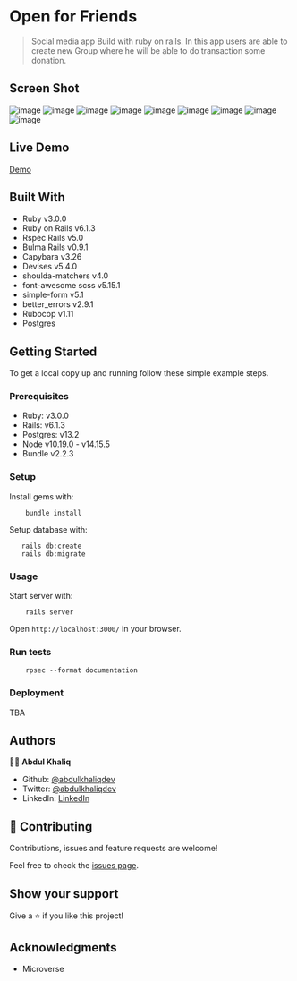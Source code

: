 # Open for Friends

> Social media app Build with ruby on rails. In this app users are able to create new Group where he will be able to do transaction some donation.

## Screen Shot

![image](app/assets/images/1.png)
![image](app/assets/images/2.png)
![image](app/assets/images/3.png)
![image](app/assets/images/4.png)
![image](app/assets/images/5.png)
![image](app/assets/images/6.png)
![image](app/assets/images/7.png)
![image](app/assets/images/8.png)
![image](app/assets/images/9.png)

## Live Demo

[Demo](https://mysterious-tundra-66669.herokuapp.com/)

## Built With

- Ruby v3.0.0
- Ruby on Rails v6.1.3
- Rspec Rails v5.0
- Bulma Rails v0.9.1
- Capybara v3.26
- Devises v5.4.0
- shoulda-matchers v4.0
- font-awesome scss v5.15.1
- simple-form v5.1
- better_errors v2.9.1
- Rubocop v1.11
- Postgres

## Getting Started

To get a local copy up and running follow these simple example steps.

### Prerequisites

- Ruby: v3.0.0
- Rails: v6.1.3
- Postgres: v13.2
- Node v10.19.0 - v14.15.5
- Bundle v2.2.3

### Setup

Install gems with:

```
    bundle install
```

Setup database with:

```
   rails db:create
   rails db:migrate
```

### Usage

Start server with:

```
    rails server
```

Open `http://localhost:3000/` in your browser.

### Run tests

```
    rpsec --format documentation
```

### Deployment

TBA

## Authors

👨‍💻 **Abdul Khaliq**

- Github: [@abdulkhaliqdev](https://github.com/abdulkhaliqdev)
- Twitter: [@abdulkhaliqdev](https://twitter.com/Abdulkhaliqdev)
- LinkedIn: [LinkedIn](https://www.linkedin.com/in/abdul-khaliq-89452b1a9/)

## 🤝 Contributing

Contributions, issues and feature requests are welcome!

Feel free to check the [issues page](https://github.com/abdulkhaliqdev/Group-our-transactions/issues).

## Show your support

Give a ⭐️ if you like this project!

## Acknowledgments

- Microverse
